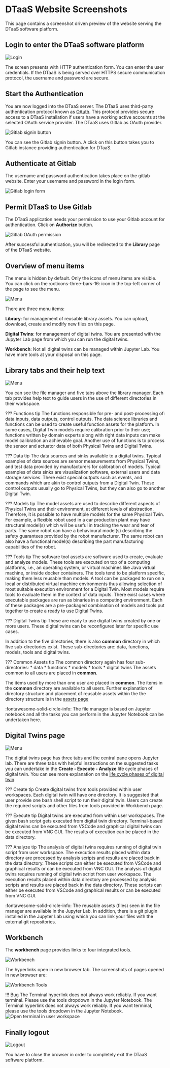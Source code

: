 # DTaaS Website Screenshots

This page contains a screenshot driven preview of the website serving
the DTaaS software platform.

## Login to enter the DTaaS software platform

![Login](login.png)

The screen presents with HTTP authentication form. You can enter the user
credentials. If the DTaaS is being served over HTTPS secure communication
protocol, the username and password are secure.

## Start the Authentication

You are now logged into the DTaaS server. The DTaaS uses third-party authentication
protocol known as
[OAuth](https://auth0.com/docs/get-started/authentication-and-authorization-flow/authorization-code-flow-with-proof-key-for-code-exchange-pkce).
This protocol provides secure access to a DTaaS
installation if users have a working active accounts at the selected OAuth
service provider. The DTaaS uses Gitlab as OAuth provider.

![Gitlab signin button](gitlab-sso-1.png)

You can see the Gitlab signin button. A click on this button takes you to
Gitlab instance providing authentication for DTaaS.

## Authenticate at Gitlab

The username and password authentication takes place on the gitlab website.
Enter your username and password in the login form.

![Gitlab login form](gitlab-sso-2.png)

## Permit DTaaS to Use Gitlab

The DTaaS application needs your permission to use your Gitlab account for
authentication. Click on **Authorize** button.

![Gitlab OAuth permission](gitlab-sso-3.png)

After successful authentication, you will be redirected to the **Library**
page of the DTaaS website.

## Overview of menu items

The menu is hidden by default. Only the icons of menu items are visible.
You can click on the :octicons-three-bars-16: icon in the top-left corner
of the page to see the menu.

![Menu](menu.png)

There are three menu items:

**Library**: for management of reusable library assets. You can upload,
download, create and modify new files on this page.

**Digital Twins**: for management of digital twins. You are presented with
the Jupyter Lab page from which you can run the digital twins.

**Workbench**: Not all digital twins can be managed within Jupyter Lab.
You have more tools at your disposal on this page.

## Library tabs and their help text

![Menu](library.png)

You can see the file manager and five tabs above the library manager. Each tab
provides help text to guide users in the use of different directories
in their workspace.

??? Functions tip
    The functions responsible for pre- and post-processing of: data inputs,
    data outputs, control outputs. The data science libraries and functions
    can be used to create useful function assets for the platform.
    In some cases, Digital Twin models require calibration prior to their use;
    functions written by domain experts along with right data inputs can make
    model calibration an achievable goal. Another use of functions is to process
    the sensor and actuator data of both Physical Twins and Digital Twins.

??? Data tip
    The data sources and sinks available to a digital twins. Typical examples
    of data sources are sensor measurements from  Physical Twins, and
    test data provided by manufacturers for calibration of models.
    Typical examples of data sinks are visualization software, external users
    and data storage services. There exist special outputs such as events, and
    commands which are akin to control outputs from a Digital Twin.
    These control outputs usually go to Physical Twins, but they can also
    go to another Digital Twin.

??? Models tip
    The model assets are used to describe different aspects of Physical Twins
    and their environment, at different levels of abstraction. Therefore,
    it is possible to have multiple models for the same Physical Twin.
    For example, a flexible robot used in a car production plant may have
    structural model(s) which will be useful in tracking the wear and tear
    of parts. The same robot can have a behavioural model(s) describing
    the safety guarantees provided by the robot manufacturer. The same robot
    can also have a functional model(s) describing the part manufacturing
    capabilities of the robot.

??? Tools tip
    The software tool assets are software used to create, evaluate and
    analyze models. These tools are executed on top of a computing
    platforms, i.e., an operating system, or virtual machines like
    Java virtual machine, or inside docker containers. The tools tend
    to be platform specific, making them less reusable than models.
    A tool can be packaged to run on a local or distributed virtual machine
    environments thus allowing selection of most suitable execution
    environment for a Digital Twin.
    Most models require tools to evaluate them in the context of data inputs.
    There exist cases where executable packages are run as binaries in
    a computing environment. Each of these packages are a pre-packaged
    combination of models and tools put together to create a ready to
    use Digital Twins.

??? Digital Twins tip
    These are ready to use digital twins created by one or more users.
    These digital twins can be reconfigured later for specific use cases.

In addition to the five directories, there is also **common** directory
in which five sub-directories exist. These sub-directories are:
data, functions, models, tools and digital twins.

??? Common Assets tip
    The common directory again has four sub-directories:
    * data
    * functions
    * models
    * tools
    * digital twins
    The assets common to all users are placed in **common**.

The items used by more than one user are placed in **common**. The items in
the **common** directory are available to all users. Further explanation of
directory structure and placement of reusable assets within the the directory
structure is in the [assets page](../servers/lib/assets.md#file-system-structure)

:fontawesome-solid-circle-info: The file manager is based on Jupyter notebook
and all the tasks you can perform in the Jupyter Notebook can be
undertaken here.

## Digital Twins page

![Menu](digital_twins.png)

The digital twins page has three tabs and the central pane opens Jupyter lab.
There are three tabs with helpful instructions on the suggested tasks you can
undertake in the **Create - Execute - Analyze** life cycle phases of
digital twin. You can see more explanation on
the [life cycle phases of digital twin](../digital-twins/lifecycle.md).

??? Create tip
    Create digital twins from tools provided within user workspaces.
    Each digital twin will have one directory. It is suggested that user
    provide one bash shell script to run their digital twin. Users can
    create the required scripts and other files from tools provided in
    Workbench page.

??? Execute tip
    Digital twins are executed from within user workspaces. The given
    bash script gets executed from digital twin directory. Terminal-based
    digital twins can be executed from VSCode and graphical digital twins
    can be executed from VNC GUI. The results of execution can be placed
    in the data directory.

??? Analyze tip
    The analysis of digital twins requires running
    of digital twin script from user workspace.
    The execution results placed within data directory
    are processed by analysis scripts and results are placed
    back in the data directory. These scripts can either be
    executed from VSCode and graphical results or can be
    executed from VNC GUI.
    The analysis of digital twins requires running of digital twin script
    from user workspace. The execution results placed within data directory
    are processed by analysis scripts and results are placed back in
    the data directory. These scripts can either be executed from VSCode
    and graphical results or can be executed from VNC GUI.

:fontawesome-solid-circle-info: The reusable assets (files) seen in
the file manager are available in the Jupyter Lab. In addition, there is
a git plugin installed in the Jupyter Lab using which you can link your
files with the external git repositories.

## Workbench

The **workbench** page provides links to four integrated tools.

![Workbench](workbench.png)

The hyperlinks open in new browser tab. The screenshots of pages opened
in new browser are:

![Workbench Tools](workbench_tools.png)

!!! Bug
    The Terminal hyperlink does not always work reliably.
    If you want terminal. Please use the tools dropdown
    in the Jupyter Notebook.
    The Terminal hyperlink does not always work reliably. If you want
    terminal, please use the tools dropdown in the Jupyter Notebook.
    ![Open terminal in user workspace](../../admin/guides/open_terminal_in_workspace.gif)

## Finally logout

![Logout](logout.png)

You have to close the browser in order to completely exit
the DTaaS software platform.
